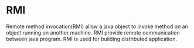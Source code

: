 # RMI
Remote method invocation(RMI) allow a java object to invoke method on an object running on another machine. RMI provide remote communication between java program. RMI is used for building distributed application.
